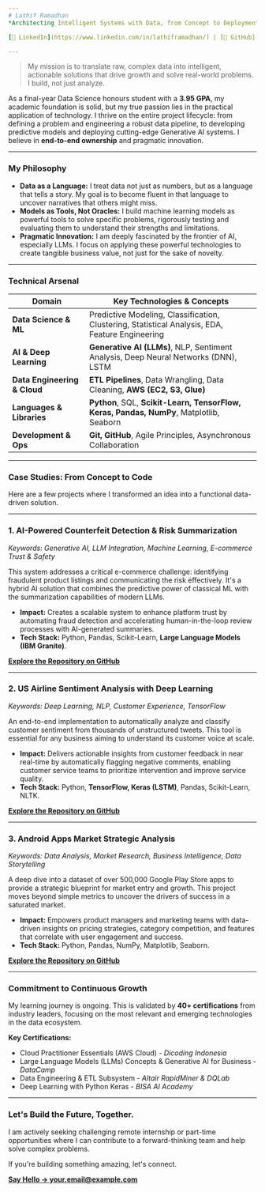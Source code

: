 ```yaml
---
# Lathif Ramadhan
*Architecting Intelligent Systems with Data, from Concept to Deployment.*

[💼 LinkedIn](https://www.linkedin.com/in/lathiframadhan/) | [👾 GitHub](https://github.com/LatiefDataVisionary) | [✉️ Email](mailto:your.email@example.com)

---
```


> My mission is to translate raw, complex data into intelligent, actionable solutions that drive growth and solve real-world problems. I build, not just analyze.

As a final-year Data Science honours student with a **3.95 GPA**, my academic foundation is solid, but my true passion lies in the practical application of technology. I thrive on the entire project lifecycle: from defining a problem and engineering a robust data pipeline, to developing predictive models and deploying cutting-edge Generative AI systems. I believe in **end-to-end ownership** and pragmatic innovation.

---

### My Philosophy

*   **Data as a Language:** I treat data not just as numbers, but as a language that tells a story. My goal is to become fluent in that language to uncover narratives that others might miss.
*   **Models as Tools, Not Oracles:** I build machine learning models as powerful tools to solve specific problems, rigorously testing and evaluating them to understand their strengths and limitations.
*   **Pragmatic Innovation:** I am deeply fascinated by the frontier of AI, especially LLMs. I focus on applying these powerful technologies to create tangible business value, not just for the sake of novelty.

---

### Technical Arsenal

| Domain                     | Key Technologies & Concepts                                      |
| -------------------------- | ---------------------------------------------------------------- |
| **Data Science & ML**        | Predictive Modeling, Classification, Clustering, Statistical Analysis, EDA, Feature Engineering |
| **AI & Deep Learning**       | **Generative AI (LLMs)**, NLP, Sentiment Analysis, Deep Neural Networks (DNN), LSTM |
| **Data Engineering & Cloud** | **ETL Pipelines**, Data Wrangling, Data Cleaning, **AWS (EC2, S3, Glue)** |
| **Languages & Libraries**  | **Python**, SQL, **Scikit-Learn, TensorFlow, Keras, Pandas, NumPy**, Matplotlib, Seaborn |
| **Development & Ops**      | **Git, GitHub**, Agile Principles, Asynchronous Collaboration     |

---

### Case Studies: From Concept to Code

Here are a few projects where I transformed an idea into a functional data-driven solution.

---

### 1. AI-Powered Counterfeit Detection & Risk Summarization
*Keywords: Generative AI, LLM Integration, Machine Learning, E-commerce Trust & Safety*

This system addresses a critical e-commerce challenge: identifying fraudulent product listings and communicating the risk effectively. It's a hybrid AI solution that combines the predictive power of classical ML with the summarization capabilities of modern LLMs.

*   **Impact:** Creates a scalable system to enhance platform trust by automating fraud detection and accelerating human-in-the-loop review processes with AI-generated summaries.
*   **Tech Stack:** Python, Pandas, Scikit-Learn, **Large Language Models (IBM Granite)**.

**[Explore the Repository on GitHub](https://github.com/LatiefDataVisionary/counterfeit-detection-capstone)**

---

### 2. US Airline Sentiment Analysis with Deep Learning
*Keywords: Deep Learning, NLP, Customer Experience, TensorFlow*

An end-to-end implementation to automatically analyze and classify customer sentiment from thousands of unstructured tweets. This tool is essential for any business aiming to understand its customer voice at scale.

*   **Impact:** Delivers actionable insights from customer feedback in near real-time by automatically flagging negative comments, enabling customer service teams to prioritize intervention and improve service quality.
*   **Tech Stack:** Python, **TensorFlow, Keras (LSTM)**, Pandas, Scikit-Learn, NLTK.

**[Explore the Repository on GitHub](https://github.com/LatiefDataVisionary/airline-sentiment-nlp-capstone)**

---

### 3. Android Apps Market Strategic Analysis
*Keywords: Data Analysis, Market Research, Business Intelligence, Data Storytelling*

A deep dive into a dataset of over 500,000 Google Play Store apps to provide a strategic blueprint for market entry and growth. This project moves beyond simple metrics to uncover the drivers of success in a saturated market.

*   **Impact:** Empowers product managers and marketing teams with data-driven insights on pricing strategies, category competition, and features that correlate with user engagement and success.
*   **Tech Stack:** Python, Pandas, NumPy, Matplotlib, Seaborn.

**[Explore the Repository on GitHub](https://github.com/LatiefDataVisionary/android-apps-market-research)**

---

### Commitment to Continuous Growth

My learning journey is ongoing. This is validated by **40+ certifications** from industry leaders, focusing on the most relevant and emerging technologies in the data ecosystem.

**Key Certifications:**
*   Cloud Practitioner Essentials (AWS Cloud) - *Dicoding Indonesia*
*   Large Language Models (LLMs) Concepts & Generative AI for Business - *DataCamp*
*   Data Engineering & ETL Subsystem - *Altair RapidMiner & DQLab*
*   Deep Learning with Python Keras - *BISA AI Academy*

---

### Let's Build the Future, Together.

I am actively seeking challenging remote internship or part-time opportunities where I can contribute to a forward-thinking team and help solve complex problems.

If you're building something amazing, let's connect.

**[Say Hello → your.email@example.com](mailto:your.email@example.com)**
